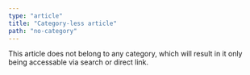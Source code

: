 ```yaml
---
type: "article"
title: "Category-less article"
path: "no-category"
---
```


This article does not belong to any category, which will result in it only being accessable via search or direct link.

